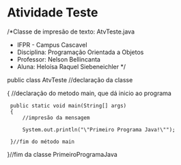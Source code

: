 # Atividade Teste

/*Classe de impresão de texto: AtvTeste.java
 * IFPR - Campus Cascavel
 * Disciplina: Programação Orientada a Objetos
 * Professor: Nelson Bellincanta
 * Aluna: Heloísa Raquel Siebeneichler
 */


  public class AtvTeste  //declaração da classe
 
 {
      //declaração do metodo main, que dá inicio ao programa
    
     public static void main(String[] args) 
     {
         //impresão da mensagem
        
         System.out.println("\"Primeiro Programa Java!\"");
    
     }//fim do método main
 
 }//fim da classe PrimeiroProgramaJava
 

